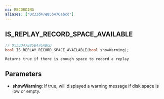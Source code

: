 ```yaml
---
ns: RECORDING
aliases: ["0x33d47e85b476abcd"]
---
```

## IS_REPLAY_RECORD_SPACE_AVAILABLE

```c
// 0x33D47E85B476ABCD
bool IS_REPLAY_RECORD_SPACE_AVAILABLE(bool showWarning);
```

```
Returns true if there is enough space to record a replay
```

## Parameters
* **showWarning**: If true, will displayed a warning message if disk space is low or empty.
